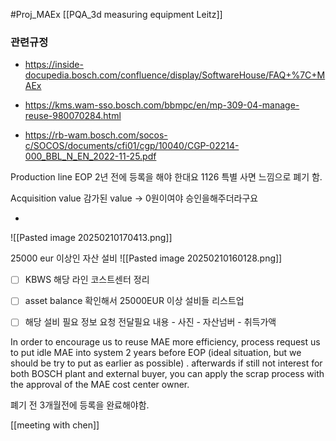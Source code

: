 #Proj_MAEx 
[[PQA_3d measuring equipment Leitz]]
### 관련규정
- https://inside-docupedia.bosch.com/confluence/display/SoftwareHouse/FAQ+%7C+MAEx

- https://kms.wam-sso.bosch.com/bbmpc/en/mp-309-04-manage-reuse-980070284.html
- https://rb-wam.bosch.com/socos-c/SOCOS/documents/cfi01/cgp/10040/CGP-02214-000_BBL_N_EN_2022-11-25.pdf


Production line EOP 2년 전에 등록을 해야 한대요
1126 특별 사면 느낌으로 폐기 함.

Acquisition value
감가된 value -> 0원이여야 승인을해주더라구요

- 
![[Pasted image 20250210170413.png]]

25000 eur 이상인 자산 설비 
![[Pasted image 20250210160128.png]]



- [ ] KBWS 해당 라인 코스트센터 정리
- [ ] asset balance 확인해서 25000EUR 이상 설비들 리스트업
- [ ] 해당 설비 필요 정보 요청
	전달필요 내용
		- 사진
		- 자산넘버
		- 취득가액


In order to encourage us to reuse MAE more efficiency, process request us to put idle MAE into system 2 years before EOP (ideal situation, but we should be try to put as earlier as possible) . afterwards if still not interest for both BOSCH plant and external buyer, you can apply the scrap process with the approval of the MAE cost center owner.


폐기 전 3개월전에 등록을 완료해야함.

[[meeting with chen]]

